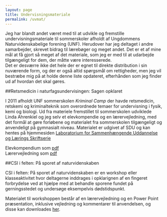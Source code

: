 ```yaml
---
layout: page
title: Undervisningsmateriale 
permalink: /uvmat/
---
```

Jeg har blandt andet været med til at udvikle og fremstille undervisningsmateriale til sommerskoler afholdt af Ungdommens Naturvidenskabelige forening (UNF). 
Herudover har jeg deltaget i andre samarbejder, skrevet bidrag til lærebøger og meget andet. 
Det er et af mine mål at få gjort så meget af det materiale, som jeg er med til at udarbejde tilgængeligt for dem, der måtte være interesserede.      
Det er desværre ikke det hele der er egnet til direkte distribution i sin nuværende form, og der er også altid spørgsmål om rettigheder, men jeg vil bestræbe mig på at holde denne liste opdateret, efterhånden som jeg finder ud af hvordan det skal gøres. 

##Retsmedicin i naturfagsundervisingen: Sagen opklaret

I 2011 afholdt UNF sommerskolen *Kriminal Camp* der havde retsmedicin, retskemi og kriminalteknik som overordnede temaer for undervisning i fysik, kemi og biologi.
Ud fra materiele fremstillet til sommerskolen udviklede Linda Ahrenkiel og jeg selv et elevkompendie og en lærervejledning, med det formål at gøre forløbene og materialet fra sommerskolen tilgængeligt og anvendeligt på gymnasialt niveau.
Materialet er udgivet af SDU og kan hentes på hjemmesiden [Laboratorium for Sammenhængende Uddannelse og Lærings Skriftserie](http://goo.gl/uzJdbt)

Elevkompendium som [pdf](http://goo.gl/7lLm5V)  
Lærervejledning som [pdf](http://goo.gl/RUlA5V)

##CSI i felten: På sporet af naturvidenskaben

CSI i felten: På sporet af naturvidenskaben er en workshop eller klasseaktivitet hvor deltagerne inddrages i opklarignen af en fingeret forbrydelse ved at hjælpe med at behandle sporene fundet på gerningsstedet og undersøge eksempelvis dødstidspunkt.

Materialet til workshoppen består af en lærervejledning og en Power Point præsentation, inklusive vejledning og kommentarer til anvendelsen, og disse kan downloades [her](http://goo.gl/nPVqQ9).


